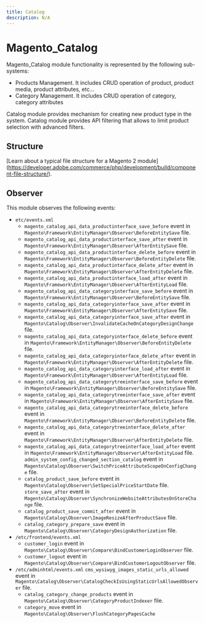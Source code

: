 ```yaml
---
title: Catalog
description: N/A
---
```


# Magento_Catalog

Magento_Catalog module functionality is represented by the following sub-systems:

- Products Management. It includes CRUD operation of product, product media, product attributes, etc...
- Category Management. It includes CRUD operation of category, category attributes

Catalog module provides mechanism for creating new product type in the system.
Catalog module provides API filtering that allows to limit product selection with advanced filters.

## Structure

  [Learn about a typical file structure for a Magento 2 module]
  (https://developer.adobe.com/commerce/php/development/build/component-file-structure/).

## Observer

This module observes the following events:

- `etc/events.xml`
   - `magento_catalog_api_data_productinterface_save_before` event in
   `Magento\Framework\EntityManager\Observer\BeforeEntitySave` file.
   - `magento_catalog_api_data_productinterface_save_after` event in
   `Magento\Framework\EntityManager\Observer\AfterEntitySave` file.
   - `magento_catalog_api_data_productinterface_delete_before` event in
   `Magento\Framework\EntityManager\Observer\BeforeEntityDelete` file.
   - `magento_catalog_api_data_productinterface_delete_after` event in
   `Magento\Framework\EntityManager\Observer\AfterEntityDelete` file.
   - `magento_catalog_api_data_productinterface_load_after` event in
   `Magento\Framework\EntityManager\Observer\AfterEntityLoad` file.
   - `magento_catalog_api_data_categoryinterface_save_before` event in
   `Magento\Framework\EntityManager\Observer\BeforeEntitySave` file.
   - `magento_catalog_api_data_categoryinterface_save_after` event in
   `Magento\Framework\EntityManager\Observer\AfterEntitySave` file.
   - `magento_catalog_api_data_categoryinterface_save_after` event in
   `Magento\Catalog\Observer\InvalidateCacheOnCategoryDesignChange` file.
   - `magento_catalog_api_data_categoryinterface_delete_before` event in
   `Magento\Framework\EntityManager\Observer\BeforeEntityDelete` file.
   - `magento_catalog_api_data_categoryinterface_delete_after` event in
   `Magento\Framework\EntityManager\Observer\AfterEntityDelete` file.
   - `magento_catalog_api_data_categoryinterface_load_after` event in
   `Magento\Framework\EntityManager\Observer\AfterEntityLoad` file.
   - `magento_catalog_api_data_categorytreeinterface_save_before` event in
   `Magento\Framework\EntityManager\Observer\BeforeEntitySave` file.
   - `magento_catalog_api_data_categorytreeinterface_save_after` event in
   `Magento\Framework\EntityManager\Observer\AfterEntitySave` file.
   - `magento_catalog_api_data_categorytreeinterface_delete_before` event in
   `Magento\Framework\EntityManager\Observer\BeforeEntityDelete` file.
   - `magento_catalog_api_data_categorytreeinterface_delete_after` event in
   `Magento\Framework\EntityManager\Observer\AfterEntityDelete` file.
   - `magento_catalog_api_data_categorytreeinterface_load_after` event in
   `Magento\Framework\EntityManager\Observer\AfterEntityLoad` file.
   `admin_system_config_changed_section_catalog` event in
   `Magento\Catalog\Observer\SwitchPriceAttributeScopeOnConfigChange` file.
   - `catalog_product_save_before` event in
   `Magento\Catalog\Observer\SetSpecialPriceStartDate` file.
   `store_save_after` event in
   `Magento\Catalog\Observer\SynchronizeWebsiteAttributesOnStoreChange` file.
   - `catalog_product_save_commit_after` event in
   `Magento\Catalog\Observer\ImageResizeAfterProductSave` file.
   - `catalog_category_prepare_save` event in
   `Magento\Catalog\Observer\CategoryDesignAuthorization` file.
- `/etc/frontend/events.xml`
   - `customer_login` event in
   `Magento\Catalog\Observer\Compare\BindCustomerLoginObserver` file.
   - `customer_logout` event in
   `Magento\Catalog\Observer\Compare\BindCustomerLogoutObserver` file.
- `/etc/adminhtml/events.xml`
   `cms_wysiwyg_images_static_urls_allowed` event in
   `Magento\Catalog\Observer\CatalogCheckIsUsingStaticUrlsAllowedObserver` file.
   - `catalog_category_change_products` event in
   `Magento\Catalog\Observer\CategoryProductIndexer` file.
   - `category_move` event in
   `Magento\Catalog\Observer\FlushCategoryPagesCache`
